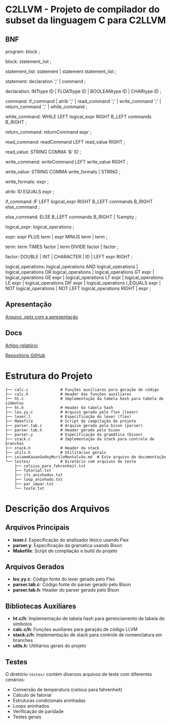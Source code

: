 # C2LLVM - Projeto de compilador do subset da linguagem C para C2LLVM

## BNF

program:
    block
;

block:
    statement_list
;

statement_list:
    statement
    | statement statement_list
;

statement:
    declaration ';'
    | command
;

declaration:
    INTtype ID
    | FLOATtype ID
    | BOOLEANtype ID
    | CHARtype ID
;

command:
    if_command
    | atrib ';'
    | read_command ';'
    | write_command ';'
    | return_command ';'
    | while_command
;

while_command:
    WHILE LEFT logical_expr RIGHT B_LEFT commands B_RIGHT
;

return_command:
    returnCommand expr
;

read_command:
    readCommand LEFT read_value RIGHT
;

read_value:
    STRING COMMA '&' ID
;

write_command:
    writeCommand LEFT write_value RIGHT
;

write_value:
    STRING COMMA write_formats
    | STRING
;

write_formats:
    expr
;

atrib:
    ID EQUALS expr
;

if_command:
    IF LEFT logical_expr RIGHT B_LEFT commands B_RIGHT else_command
;

else_command:
    ELSE B_LEFT commands B_RIGHT
    | %empty
;

logical_expr:
    logical_operations
;

expr:
    expr PLUS term
    | expr MINUS term
    | term
;

term:
    term TIMES factor
    | term DIVIDE factor
    | factor
;

factor:
    DOUBLE
    | INT
    | CHARACTER
    | ID
    | LEFT expr RIGHT
;

logical_operations:
    logical_operations AND logical_operations
    | logical_operations OR logical_operations
    | logical_operations GT expr
    | logical_operations GE expr
    | logical_operations LT expr
    | logical_operations LE expr
    | logical_operations DIF expr
    | logical_operations l_EQUALS expr
    | NOT logical_operations
    | NOT LEFT logical_operations RIGHT
    | expr
;

## Apresentação

[Arquivo .pptx com a apresentação](/assets/C2LLVM.pptx)

## Docs

[Artigo-relatório](/assets/artigo_relatorio_c2llvm.pdf)

[Repositório GitHub](https://github.com/kauangod/c2llvm)

# Estrutura do Projeto

```
├── calc.c              # Funções auxiliares para geração de código
├── calc.h              # Header das funções auxiliares
├── ht.c                # Implementação da tabela hash para tabela de símbolos
├── ht.h                # Header da tabela hash
├── lex.yy.c            # Arquivo gerado pelo flex (lexer)
├── lexer.l             # Especificação do lexer (flex)
├── Makefile            # Script de compilação do projeto
├── parser.tab.c        # Arquivo gerado pelo bison (parser)
├── parser.tab.h        # Header gerado pelo bison
├── parser.y            # Especificação da gramática (bison)
├── stack.c             # Implementação da stack para controle de branches
├── stack.h             # Header da stack
├── utils.h             # Utilitários gerais
├── LeiameKauanGodoyMuriloMontalvão.md  # Este arquivo de documentação
└── testes/             # Diretório com arquivos de teste
    ├── celsius_para_fahrenheit.txt
    ├── fatorial.txt
    ├── ifs_aninhados.txt
    ├── loop_aninhado.txt
    ├── par_impar.txt
    └── teste.txt
```

# Descrição dos Arquivos

## Arquivos Principais
- **lexer.l**: Especificação do analisador léxico usando Flex
- **parser.y**: Especificação da gramática usando Bison
- **Makefile**: Script de compilação e build do projeto

## Arquivos Gerados
- **lex.yy.c**: Código fonte do lexer gerado pelo Flex
- **parser.tab.c**: Código fonte do parser gerado pelo Bison
- **parser.tab.h**: Header do parser gerado pelo Bison

## Bibliotecas Auxiliares
- **ht.c/h**: Implementação de tabela hash para gerenciamento da tabela de símbolos
- **calc.c/h**: Funções auxiliares para geração de código LLVM
- **stack.c/h**: Implementação de stack para controle de nomenclatura em branches
- **utils.h**: Utilitários gerais do projeto

## Testes
O diretório `testes/` contém diversos arquivos de teste com diferentes cenários:
- Conversão de temperatura (celsius para fahrenheit)
- Cálculo de fatorial
- Estruturas condicionais aninhadas
- Loops aninhados
- Verificação de paridade
- Testes gerais
